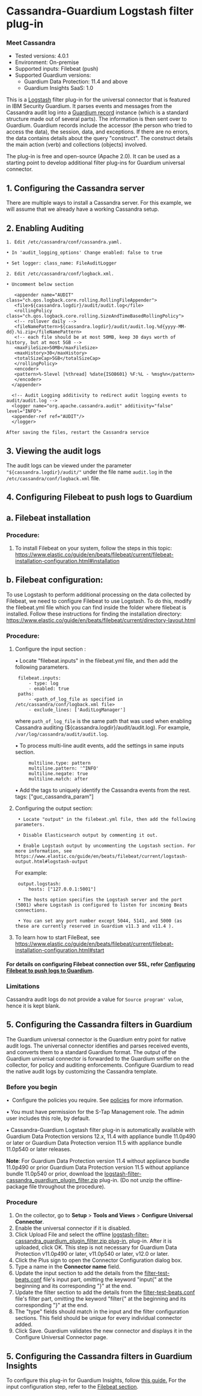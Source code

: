 # Cassandra-Guardium Logstash filter plug-in
### Meet Cassandra
* Tested versions: 4.0.1
* Environment: On-premise
* Supported inputs: Filebeat (push)
* Supported Guardium versions:
	* Guardium Data Protection: 11.4 and above
    * Guardium Insights SaaS: 1.0

This is a [Logstash](https://github.com/elastic/logstash) filter plug-in for the universal connector that is featured in IBM Security Guardium. It parses events and messages from the Cassandra audit log into a [Guardium record](https://github.com/IBM/universal-connectors/blob/main/common/src/main/java/com/ibm/guardium/universalconnector/commons/structures/Record.java) instance (which is a standard structure made out of several parts). The information is then sent over to Guardium. Guardium records include the accessor (the person who tried to access the data), the session, data, and exceptions. If there are no errors, the data contains details about the query "construct". The construct details the main action (verb) and collections (objects) involved. 

The plug-in is free and open-source (Apache 2.0). It can be used as a starting point to develop additional filter plug-ins for Guardium universal connector.

## 1. Configuring the Cassandra server

There are multiple ways to install a Cassandra server. For this example, we will assume that we already have a working Cassandra setup.

## 2. Enabling Auditing
    1. Edit /etc/cassandra/conf/cassandra.yaml.
    
	• In 'audit_logging_options' Change enabled: false to true
 
	• Set logger: class_name: FileAuditLogger
 
    2. Edit /etc/cassandra/conf/logback.xml. 
    
	• Uncomment below section
 
       <appender name="AUDIT" class="ch.qos.logback.core.rolling.RollingFileAppender">
	   <file>${cassandra.logdir}/audit/audit.log</file>
	   <rollingPolicy class="ch.qos.logback.core.rolling.SizeAndTimeBasedRollingPolicy">
       <!-- rollover daily -->
       <fileNamePattern>${cassandra.logdir}/audit/audit.log.%d{yyyy-MM-dd}.%i.zip</fileNamePattern>
       <!-- each file should be at most 50MB, keep 30 days worth of history, but at most 5GB -->
       <maxFileSize>50MB</maxFileSize>
       <maxHistory>30</maxHistory>
       <totalSizeCap>5GB</totalSizeCap>
	   </rollingPolicy>
       <encoder>
       <pattern>%-5level [%thread] %date{ISO8601} %F:%L - %msg%n</pattern>
       </encoder>
      </appender>
      
	  <!-- Audit Logging additivity to redirect audit logging events to audit/audit.log -->
      <logger name="org.apache.cassandra.audit" additivity="false" level="INFO">
      <appender-ref ref="AUDIT"/>
      </logger>
	  
    After saving the files, restart the Cassandra service
	
## 3. Viewing the audit logs

The audit logs can be viewed under the parameter `"${cassandra.logdir}/audit/"` under the file name `audit.log` in the `/etc/cassandra/conf/logback.xml` file.

## 4. Configuring Filebeat to push logs to Guardium

## a. Filebeat installation

### Procedure:

1. To install Filebeat on your system, follow the steps in this topic:
    https://www.elastic.co/guide/en/beats/filebeat/current/filebeat-installation-configuration.html#installation

## b. Filebeat configuration:

To use Logstash to perform additional processing on the data collected by Filebeat, we need to configure Filebeat to use Logstash. To do this, modify the filebeat.yml file which you can find inside the folder where filebeat is installed. Follow these instructions for finding the installation directory:
https://www.elastic.co/guide/en/beats/filebeat/current/directory-layout.html

### Procedure:

1. Configure the input section :

    • Locate "filebeat.inputs" in the filebeat.yml file, and then add the following parameters.

		filebeat.inputs:
			- type: log   
			- enabled: true
		paths:
			- <path_of_log_file as specified in /etc/cassandra/conf/logback.xml file>
			- exclude_lines: ['AuditLogManager']

	where `path_of_log_file` is the same path that was used when enabling Cassandra auditing (${cassandra.logdir}/audit/audit.log). For example, `/var/log/cassandra/audit/audit.log`.
	
	• To process multi-line audit events, add the settings in same inputs section.
	
			multiline.type: pattern
			multiline.pattern: '^INFO'
			multiline.negate: true
			multiline.match: after
			
	• Add the tags to uniquely identify the Cassandra events from the rest.
			tags: ["guc_cassandra_param"]
	
2. Configuring the output section:

		• Locate "output" in the filebeat.yml file, then add the following parameters.

		• Disable Elasticsearch output by commenting it out.

		• Enable Logstash output by uncommenting the Logstash section. For more information, see https://www.elastic.co/guide/en/beats/filebeat/current/logstash-output.html#logstash-output

    For example:

		output.logstash:
			hosts: ["127.0.0.1:5001"]
		
		• The hosts option specifies the Logstash server and the port (5001) where Logstash is configured to listen for incoming Beats connections.

		• You can set any port number except 5044, 5141, and 5000 (as these are currently reserved in Guardium v11.3 and v11.4 ).

3. To learn how to start FileBeat, see https://www.elastic.co/guide/en/beats/filebeat/current/filebeat-installation-configuration.html#start

#### For details on configuring Filebeat connection over SSL, refer [Configuring Filebeat to push logs to Guardium](https://github.com/IBM/universal-connectors/blob/main/input-plugin/logstash-input-beats/README.md#configuring-filebeat-to-push-logs-to-guardium).


### Limitations

Cassandra audit logs do not provide a value for `Source program' value`, hence it is kept blank.	

## 5. Configuring the Cassandra filters in Guardium

The Guardium universal connector is the Guardium entry point for native audit logs. The universal connector identifies and parses received events, and converts them to a standard Guardium format. The output of the Guardium universal connector is forwarded to the Guardium sniffer on the collector, for policy and auditing enforcements. Configure Guardium to read the native audit logs by customizing the Cassandra template.

### Before you begin

•  Configure the policies you require. See [policies](/docs/#policies) for more information.

• You must have permission for the S-Tap Management role. The admin user includes this role, by default.

• Cassandra-Guardium Logstash filter plug-in is automatically available with Guardium Data Protection versions 12.x, 11.4 with appliance bundle 11.0p490 or later or Guardium Data Protection version 11.5 with appliance bundle 11.0p540 or later releases.

**Note**: For Guardium Data Protection version 11.4 without appliance bundle 11.0p490 or prior Guardium Data Protection version 11.5 without appliance bundle 11.0p540 or prior, download the [logstash-filter-cassandra_guardium_plugin_filter.zip](https://github.com/IBM/universal-connectors/releases/download/v1.5.7/logstash-filter-cassandra_guardium_plugin_filter.zip) plug-in. (Do not unzip the offline-package file throughout the procedure). 

### Procedure

1. On the collector, go to **Setup** > **Tools and Views** > **Configure Universal Connector**.
2. Enable the universal connector if it is disabled.
3. Click Upload File and select the offline [logstash-filter-cassandra_guardium_plugin_filter.zip plug-in.](https://github.com/IBM/universal-connectors/releases/download/v1.5.7/logstash-filter-cassandra_guardium_plugin_filter.zip) plug-in. After it is uploaded, click OK. This step is not necessary for Guardium Data Protection v11.0p490 or later, v11.0p540 or later, v12.0 or later.
4. Click the Plus sign to open the Connector Configuration dialog box.
5. Type a name in the **Connector name** field.
6. Update the input section to add the details from the [filter-test-beats.conf](https://github.com/IBM/universal-connectors/raw/main/filter-plugin/logstash-filter-cassandra-guardium/filter-test-beats.conf) file's input part, omitting the keyword "input{" at the beginning and its corresponding "}" at the end.
7. Update the filter section to add the details from the [filter-test-beats.conf](https://github.com/IBM/universal-connectors/raw/main/filter-plugin/logstash-filter-cassandra-guardium/filter-test-beats.conf) file's filter part, omitting the keyword "filter{" at the beginning and its corresponding "}" at the end.
8. The "type" fields should match in the input and the filter configuration sections. This field should be unique for  every individual connector added.
9. Click Save. Guardium validates the new connector and displays it in the Configure Universal Connector page.

## 5. Configuring the Cassandra filters in Guardium Insights
To configure this plug-in for Guardium Insights, follow [this guide.](/docs/Guardium%20Insights/3.2.x/UC_Configuration_GI.md)
For the input configuration step, refer to the [Filebeat section](/docs/Guardium%20Insights/3.2.x/UC_Configuration_GI.md#Filebeat-input-plug-in-configuration).
